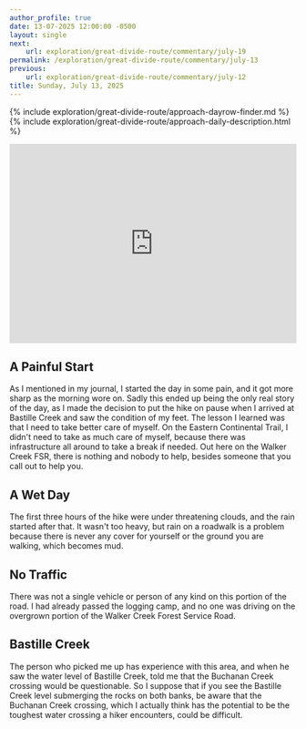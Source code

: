 ```yaml
---
author_profile: true
date: 13-07-2025 12:00:00 -0500
layout: single
next:
    url: exploration/great-divide-route/commentary/july-19
permalink: /exploration/great-divide-route/commentary/july-13
previous:
    url: exploration/great-divide-route/commentary/july-12
title: Sunday, July 13, 2025
---
```

{% include exploration/great-divide-route/approach-dayrow-finder.md %}
{% include exploration/great-divide-route/approach-daily-description.html %}

<iframe width="100%" height="350px" frameborder="0" allowfullscreen src="https://caltopo.com/m/35LD5A5"></iframe>

## A Painful Start

As I mentioned in my journal, I started the day in some pain, and it got more sharp as the morning wore on. Sadly this ended up being the only real story of the day, as I made the decision to put the hike on pause when I arrived at Bastille Creek and saw the condition of my feet. The lesson I learned was that I need to take better care of myself. On the Eastern Continental Trail, I didn't need to take as much care of myself, because there was infrastructure all around to take a break if needed. Out here on the Walker Creek FSR, there is nothing and nobody to help, besides someone that you call out to help you.

## A Wet Day

The first three hours of the hike were under threatening clouds, and the rain started after that. It wasn't too heavy, but rain on a roadwalk is a problem because there is never any cover for yourself or the ground you are walking, which becomes mud.

## No Traffic

There was not a single vehicle or person of any kind on this portion of the road. I had already passed the logging camp, and no one was driving on the overgrown portion of the Walker Creek Forest Service Road.

## Bastille Creek

The person who picked me up has experience with this area, and when he saw the water level of Bastille Creek, told me that the Buchanan Creek crossing would be questionable. So I suppose that if you see the Bastille Creek level submerging the rocks on both banks, be aware that the Buchanan Creek crossing, which I actually think has the potential to be the toughest water crossing a hiker encounters, could be difficult.